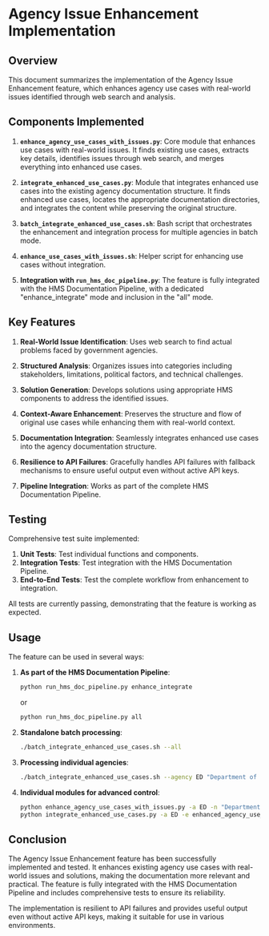 # Agency Issue Enhancement Implementation

## Overview

This document summarizes the implementation of the Agency Issue Enhancement feature, which enhances agency use cases with real-world issues identified through web search and analysis.

## Components Implemented

1. **`enhance_agency_use_cases_with_issues.py`**: Core module that enhances use cases with real-world issues. It finds existing use cases, extracts key details, identifies issues through web search, and merges everything into enhanced use cases.

2. **`integrate_enhanced_use_cases.py`**: Module that integrates enhanced use cases into the existing agency documentation structure. It finds enhanced use cases, locates the appropriate documentation directories, and integrates the content while preserving the original structure.

3. **`batch_integrate_enhanced_use_cases.sh`**: Bash script that orchestrates the enhancement and integration process for multiple agencies in batch mode.

4. **`enhance_use_cases_with_issues.sh`**: Helper script for enhancing use cases without integration.

5. **Integration with `run_hms_doc_pipeline.py`**: The feature is fully integrated with the HMS Documentation Pipeline, with a dedicated "enhance_integrate" mode and inclusion in the "all" mode.

## Key Features

1. **Real-World Issue Identification**: Uses web search to find actual problems faced by government agencies.

2. **Structured Analysis**: Organizes issues into categories including stakeholders, limitations, political factors, and technical challenges.

3. **Solution Generation**: Develops solutions using appropriate HMS components to address the identified issues.

4. **Context-Aware Enhancement**: Preserves the structure and flow of original use cases while enhancing them with real-world context.

5. **Documentation Integration**: Seamlessly integrates enhanced use cases into the agency documentation structure.

6. **Resilience to API Failures**: Gracefully handles API failures with fallback mechanisms to ensure useful output even without active API keys.

7. **Pipeline Integration**: Works as part of the complete HMS Documentation Pipeline.

## Testing

Comprehensive test suite implemented:

1. **Unit Tests**: Test individual functions and components.
2. **Integration Tests**: Test integration with the HMS Documentation Pipeline.
3. **End-to-End Tests**: Test the complete workflow from enhancement to integration.

All tests are currently passing, demonstrating that the feature is working as expected.

## Usage

The feature can be used in several ways:

1. **As part of the HMS Documentation Pipeline**:
   ```bash
   python run_hms_doc_pipeline.py enhance_integrate
   ```
   or
   ```bash
   python run_hms_doc_pipeline.py all
   ```

2. **Standalone batch processing**:
   ```bash
   ./batch_integrate_enhanced_use_cases.sh --all
   ```

3. **Processing individual agencies**:
   ```bash
   ./batch_integrate_enhanced_use_cases.sh --agency ED "Department of Education" "distance learning challenges" education
   ```

4. **Individual modules for advanced control**:
   ```bash
   python enhance_agency_use_cases_with_issues.py -a ED -n "Department of Education" -i "distance learning challenges" -t education
   python integrate_enhanced_use_cases.py -a ED -e enhanced_agency_use_cases
   ```

## Conclusion

The Agency Issue Enhancement feature has been successfully implemented and tested. It enhances existing agency use cases with real-world issues and solutions, making the documentation more relevant and practical. The feature is fully integrated with the HMS Documentation Pipeline and includes comprehensive tests to ensure its reliability.

The implementation is resilient to API failures and provides useful output even without active API keys, making it suitable for use in various environments.